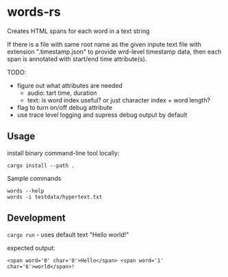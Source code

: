 # words-rs

Creates HTML spans for each word in a text string

If there is a file with same root name as the given inpute text file with extension ".timestamp.json" to provide wrd-level timestamp data, then each span is annotated with start/end time attribute(s).


TODO:
- figure out what attributes are needed
  - audio: tart time, duration
  - text: is word index useful? or just character index + word length?
- flag to turn on/off debug attribute
- use trace level logging and supress debug output by default

## Usage
install binary command-line tool locally:
```
cargo install --path .
```

Sample commands
```
words --help
words -i testdata/hypertext.txt
```

## Development

`cargo run` - uses default text "Hello world!"

expected output:
```
<span word='0' char='0'>Hello</span> <span word='1' char='6'>world</span>!
```